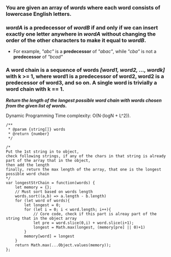 ### You are given an array of *words* where each word consists of lowercase English letters.
### *wordA* is a predecessor of *wordB* if and only if we can insert exactly one letter anywhere in *wordA* without changing the order of the other characters to make it equal to *wordB*.

- For example, *"abc"* is a **predecessor** of *"abac"*, while *"cba"* is not a **predecessor** of *"bcad"*

### A word chain is a sequence of words *[word1, word2, ..., wordk]* with k >= 1, where word1 is a predecessor of word2, word2 is a predecessor of word3, and so on. A single word is trivially a word chain with k == 1.

***Return the length of the longest possible word chain with words chosen from the given list of words.***

Dynamic Programming
Time complexity: O(N⋅(logN + L^2)).
```JS
/**
 * @param {string[]} words
 * @return {number}
 */

/*
Put the 1st string in to object,
check following strings, if any of the chars in that string is already part of the array that in the object,
then add the length
finally, return the max length of the array, that one is the longest possible word chain
*/
var longestStrChain = function(words) {
    let memory = {}; 
    // Must sort based on words length
    words.sort((a,b) => a.length - b.length)
    for (let word of words){
        let longest = 0; 
        for (let i = 0; i < word.length; i++){
            // Core code, check if this part is alreay part of the string that in the object array
            let pre = word.slice(0,i) + word.slice(i+1);
            longest = Math.max(longest, (memory[pre] || 0)+1)
        }
        memory[word] = longest
    }
    return Math.max(...Object.values(memory));
};
```
